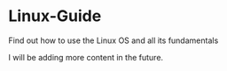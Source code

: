 # Linux-Guide
Find out how to use the Linux OS and all its fundamentals

I will be adding more content in the future.
